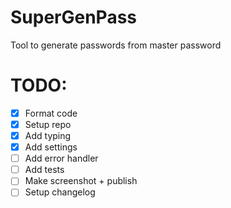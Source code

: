 # SuperGenPass

Tool to generate passwords from master password

# TODO:

- [x] Format code
- [x] Setup repo
- [x] Add typing
- [x] Add settings
- [ ] Add error handler
- [ ] Add tests
- [ ] Make screenshot + publish
- [ ] Setup changelog
